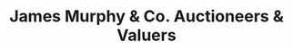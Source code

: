 ---
title: "James Murphy & Co. Auctioneers & Valuers"
url: /kinsale/james-murphy-und-co-auctioneers-und-valuers/
shop: Allgemein
---